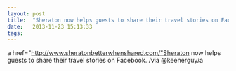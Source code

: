 ```yaml
---
layout: post
title:  "Sheraton now helps guests to share their travel stories on Facebook. /via @keenerguy"
date:   2013-11-23 15:13:33
tags:   
---
```


a href="http://www.sheratonbetterwhenshared.com/"Sheraton now helps guests to share their travel stories on Facebook. /via @keenerguy/a
